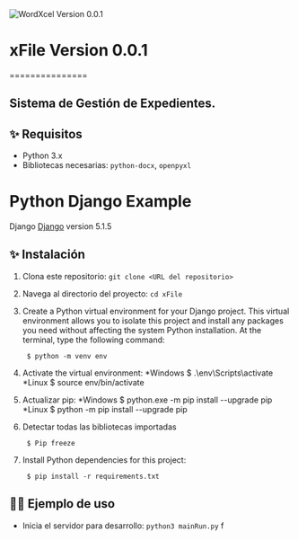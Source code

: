 <img src="https://i.imgur.com/dyHCc66.png" alt="WordXcel Version 0.0.1">

# xFile Version 0.0.1
===============
## Sistema de Gestión de Expedientes.

## ✨ Requisitos
- Python 3.x
- Bibliotecas necesarias: `python-docx`, `openpyxl`

# Python Django Example

Django [Django](https://www.djangoproject.com/start/) version 5.1.5

## ✨ Instalación
1. Clona este repositorio: `git clone <URL del repositorio>`
2. Navega al directorio del proyecto: `cd xFile`

3. Create a Python virtual environment for your Django project. This virtual
   environment allows you to isolate this project and install any packages you
   need without affecting the system Python installation. At the terminal, type
   the following command:

        $ python -m venv env

4. Activate the virtual environment:
    *Windows
        $ .\env\Scripts\activate
    *Linux
        $ source env/bin/activate

5. Actualizar pip:
    *Windows
        $ python.exe -m pip install --upgrade pip
    *Linux
        $ python -m pip install --upgrade pip

6. Detectar todas las bibliotecas importadas

        $ Pip freeze 

7. Install Python dependencies for this project:

        $ pip install -r requirements.txt

## 💁‍♀️ Ejemplo de uso
- Inicia el servidor para desarrollo: `python3 mainRun.py`
f